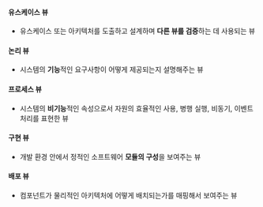 #### 유스케이스 뷰
- 유스케이스 또는 아키텍처를 도출하고 설계하며 **다른 뷰를 검증**하는 데 사용되는 뷰
#### 논리 뷰
- 시스템의 **기능**적인 요구사항이 어떻게 제공되는지 설명해주는 뷰
#### 프로세스 뷰
- 시스템의 **비기능**적인 속성으로서 자원의 효율적인 사용, 병행 실행, 비동기, 이벤트 처리를 표현한 뷰
#### 구현 뷰
- 개발 환경 안에서 정적인 소프트웨어 **모듈의 구성**을 보여주는 뷰
#### 배포 뷰
- 컴포넌트가 물리적인 아키텍처에 어떻게 배치되는가를 매핑해서 보여주는 뷰
